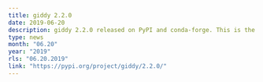 ```yaml
---
title: giddy 2.2.0
date: 2019-06-20
description: giddy 2.2.0 released on PyPI and conda-forge. This is the first version that officially supports Python 3.6 and 3.7 exclusively.
type: news
month: "06.20"
year: "2019"
rls: "06.20.2019"
link: "https://pypi.org/project/giddy/2.2.0/"
---
```

